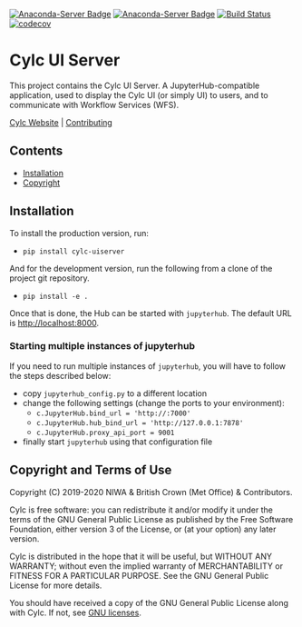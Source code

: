[![Anaconda-Server Badge](https://anaconda.org/conda-forge/cylc-uiserver/badges/version.svg)](https://anaconda.org/conda-forge/cylc-uiserver)
[![Anaconda-Server Badge](https://anaconda.org/conda-forge/cylc-uiserver/badges/downloads.svg)](https://anaconda.org/conda-forge/cylc-uiserver)
[![Build Status](https://travis-ci.org/cylc/cylc-uiserver.svg?branch=master)](https://travis-ci.org/cylc/cylc-uiserver)
[![codecov](https://codecov.io/gh/cylc/cylc-uiserver/branch/master/graph/badge.svg)](https://codecov.io/gh/cylc/cylc-uiserver)

# Cylc UI Server

This project contains the Cylc UI Server. A JupyterHub-compatible application,
used to display the Cylc UI (or simply UI) to users, and to communicate with
Workflow Services (WFS).

[Cylc Website](https://cylc.org/) |
[Contributing](CONTRIBUTING.md)

## Contents

- [Installation](#installation)
- [Copyright](#copyright-and-terms-of-use)

## Installation

To install the production version, run:

- `pip install cylc-uiserver`

And for the development version, run the following from a clone of the project
git repository.

- `pip install -e .`

Once that is done, the Hub can be started with `jupyterhub`.
The default URL is [http://localhost:8000](http://localhost:8000).

### Starting multiple instances of jupyterhub

If you need to run multiple instances of `jupyterhub`, you will have to follow
the steps described below:

- copy `jupyterhub_config.py` to a different location
- change the following settings (change the ports to your environment):
    * `c.JupyterHub.bind_url = 'http://:7000'`
    * `c.JupyterHub.hub_bind_url = 'http://127.0.0.1:7878'`
    * `c.JupyterHub.proxy_api_port = 9001`
- finally start `jupyterhub` using that configuration file

## Copyright and Terms of Use

Copyright (C) 2019-<span actions:bind='current-year'>2020</span> NIWA & British Crown (Met Office) & Contributors.

Cylc is free software: you can redistribute it and/or modify it under the terms
of the GNU General Public License as published by the Free Software Foundation,
either version 3 of the License, or (at your option) any later version.

Cylc is distributed in the hope that it will be useful, but WITHOUT ANY
WARRANTY; without even the implied warranty of MERCHANTABILITY or FITNESS FOR A
PARTICULAR PURPOSE.  See the GNU General Public License for more details.

You should have received a copy of the GNU General Public License along with
Cylc.  If not, see [GNU licenses](http://www.gnu.org/licenses/).
